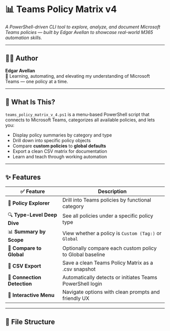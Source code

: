# 📊 Teams Policy Matrix v4

*A PowerShell-driven CLI tool to explore, analyze, and document Microsoft Teams policies — built by Edgar Avellan to showcase real-world M365 automation skills.*

---

## 👨‍💻 Author

**Edgar Avellan**  
🚀 Learning, automating, and elevating my understanding of Microsoft Teams — one policy at a time.

---

## 🧠 What Is This?

`teams_policy_matrix_v_4.ps1` is a menu-based PowerShell script that connects to Microsoft Teams, categorizes all available policies, and lets you:

- Display policy summaries by category and type
- Drill down into specific policy objects
- Compare **custom policies** to **global defaults**
- Export a clean CSV matrix for documentation
- Learn and teach through working automation

---

## ✨ Features

| ✅ Feature | Description |
|-----------|-------------|
| 📂 **Policy Explorer** | Drill into Teams policies by functional category |
| 🔍 **Type-Level Deep Dive** | See all policies under a specific policy type |
| 📊 **Summary by Scope** | View whether a policy is `Custom (Tag:)` or `Global` |
| 🧪 **Compare to Global** | Optionally compare each custom policy to Global baseline |
| 📁 **CSV Export** | Save a clean Teams Policy Matrix as a .csv snapshot |
| 🔐 **Connection Detection** | Automatically detects or initiates Teams PowerShell login |
| 🧭 **Interactive Menu** | Navigate options with clean prompts and friendly UX |

---

## 📁 File Structure

